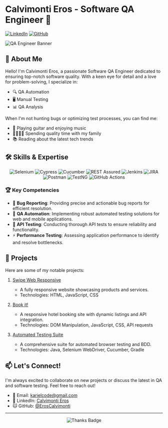 # Calvimonti Eros - Software QA Engineer 🚀

[![LinkedIn](https://img.shields.io/badge/-LinkedIn-0077B5?style=flat&logo=Linkedin&logoColor=white)](https://www.linkedin.com/in/eroscalvimonti/)
[![GitHub](https://img.shields.io/badge/-GitHub-181717?style=flat&logo=github)](https://github.com/ErosCalvimonti)

![QA Engineer Banner](https://i.imgur.com/YT1Eeqh.png)

## 👋 About Me

Hello! I'm Calvimonti Eros, a passionate Software QA Engineer dedicated to ensuring top-notch software quality. With a keen eye for detail and a love for problem-solving, I specialize in:

- 🔍 QA Automation
- 🖥️ Manual Testing
- 📊 QA Analysis

When I'm not hunting bugs or optimizing test processes, you can find me:

- 🎸 Playing guitar and enjoying music
- 👨‍👩‍👧‍👦 Spending quality time with my family
- 📚 Reading about the latest tech trends

## 🛠️ Skills & Expertise

<p align="center">
  <img src="https://img.shields.io/badge/-Selenium-43B02A?style=for-the-badge&logo=Selenium&logoColor=white" alt="Selenium"/>
  <img src="https://img.shields.io/badge/-Cypress-17202C?style=for-the-badge&logo=cypress&logoColor=white" alt="Cypress"/>
  <img src="https://img.shields.io/badge/-Cucumber-23D96C?style=for-the-badge&logo=cucumber&logoColor=white" alt="Cucumber"/>
  <img src="https://img.shields.io/badge/-REST%20Assured-008CBA?style=for-the-badge" alt="REST Assured"/>
  <img src="https://img.shields.io/badge/-Jenkins-D24939?style=for-the-badge&logo=Jenkins&logoColor=white" alt="Jenkins"/>
  <img src="https://img.shields.io/badge/-JIRA-0052CC?style=for-the-badge&logo=Jira&logoColor=white" alt="JIRA"/>
  <img src="https://img.shields.io/badge/-Postman-FF6C37?style=for-the-badge&logo=Postman&logoColor=white" alt="Postman"/>
  <img src="https://img.shields.io/badge/-TestNG-007396?style=for-the-badge" alt="TestNG"/>
  <img src="https://img.shields.io/badge/-GitHub%20Actions-2088FF?style=for-the-badge&logo=GitHub-Actions&logoColor=white" alt="GitHub Actions"/>
</p>

### 🏆 Key Competencies

- 🐞 **Bug Reporting**: Providing precise and actionable bug reports for efficient resolution.
- 🤖 **QA Automation**: Implementing robust automated testing solutions for web and mobile applications.
- 🔌 **API Testing**: Conducting thorough API tests to ensure reliability and functionality.
- ⚡ **Performance Testing**: Assessing application performance to identify and resolve bottlenecks.

## 🚀 Projects

Here are some of my notable projects:

1. [Swipe Web Responsive](https://eroscalvimonti.github.io/swipe-web/)
   - A fully responsive website showcasing products and services.
   - Technologies: HTML, JavaScript, CSS

2. [Book it!](https://eroscalvimonti.github.io/book-it/)
   - A responsive hotel booking site with dynamic listings and API integration.
   - Technologies: DOM Manipulation, JavaScript, CSS, API requests

3. [Automated Testing Suite](https://github.com/ErosCalvimonti/Java-Selenium-Automation)
   - A comprehensive suite for automated browser testing and BDD.
   - Technologies: Java, Selenium WebDriver, Cucumber, Gradle


## 📫 Let's Connect!

I'm always excited to collaborate on new projects or discuss the latest in QA and software testing. Feel free to reach out!

- 📧 Email: [karielcode@gmail.com](mailto:karielcode@gmail.com)
- 💼 LinkedIn: [Calvimonti Eros](https://www.linkedin.com/in/eroscalvimonti/)
- 🐱 GitHub: [@ErosCalvimonti](https://github.com/ErosCalvimonti)

---

<p align="center">
  <img src="https://img.shields.io/badge/Thanks%20for%20visiting!-😊-brightgreen" alt="Thanks Badge"/>
</p>